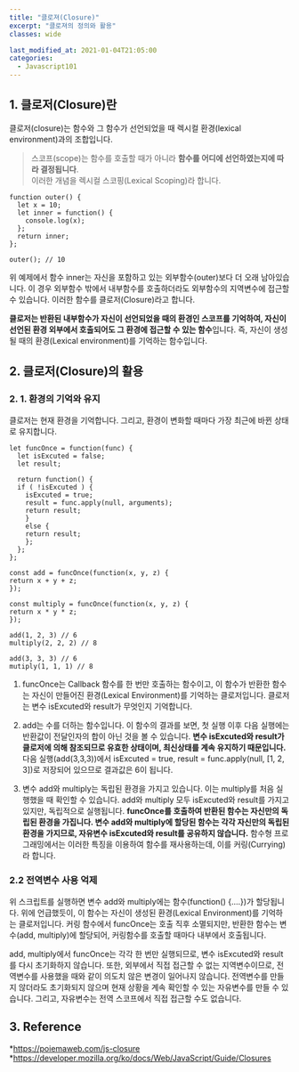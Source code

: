 ```yaml
---
title: "클로져(Closure)"
excerpt: "클로져의 정의와 활용"
classes: wide

last_modified_at: 2021-01-04T21:05:00
categories:
  - Javascript101
---
```


## 1. 클로저(Closure)란
클로저(closure)는 함수와 그 함수가 선언되었을 때 렉시컬 환경(lexical environment)과의 조합입니다.

> 스코프(scope)는 함수를 호출할 때가 아니라 **함수를 어디에 선언하였는지에 따라 결정됩니다**.    
> 이러한 개념을 렉시컬 스코핑(Lexical Scoping)라 합니다.

````
function outer() {
  let x = 10;
  let inner = function() {
    console.log(x);
  };
  return inner;
};

outer(); // 10
````

위 예제에서 함수 inner는 자신을 포함하고 있는 외부함수(outer)보다 더 오래 남아있습니다. 이 경우 외부함수 밖에서 내부함수를 호출하더라도 외부함수의 지역변수에 접근할 수 있습니다. 이러한 함수를 클로저(Closure)라고 합니다.

**클로저는 반환된 내부함수가 자신이 선언되었을 때의 환경인 스코프를 기억하여, 자신이 선언된 환경 외부에서 호출되어도 그 환경에 접근할 수 있는 함수**입니다. 즉, 자신이 생성될 때의 환경(Lexical environment)를 기억하는 함수입니다.

## 2. 클로저(Closure)의 활용

### 2. 1. 환경의 기억와 유지
클로저는 현재 환경을 기억합니다. 그리고, 환경이 변화할 때마다 가장 최근에 바뀐 상태로 유지합니다.

````
let funcOnce = function(func) {
  let isExcuted = false;
  let result;

  return function() {
  if ( !isExcuted ) {
    isExcuted = true;
    result = func.apply(null, arguments);
    return result;
    }
    else {
    return result;
    };
  };
};

const add = funcOnce(function(x, y, z) {
return x + y + z;
});

const multiply = funcOnce(function(x, y, z) {
return x * y * z;
});

add(1, 2, 3) // 6
multiply(2, 2, 2) // 8

add(3, 3, 3) // 6
mutiply(1, 1, 1) // 8
````

1. funcOnce는 Callback 함수를 한 번만 호출하는 함수이고, 이 함수가 반환한 함수는 자신이 만들어진 환경(Lexical Environment)를 기억하는 클로저입니다. 클로저는 변수 isExcuted와 result가 무엇인지 기억합니다.

2. add는 수를 더하는 함수입니다. 이 함수의 결과를 보면, 첫 실행 이후 다음 실행에는 반환값이 전달인자의 합이 아닌 것을 볼 수 있습니다. **변수 isExcuted와 result가 클로저에 의해 참조되므로 유효한 상태이며, 최신상태를 계속 유지하기 때문입니다.** 다음 실행(add(3,3,3))에서 isExcuted = true, result = func.apply(null, [1, 2, 3])로 저장되어 있으므로 결과값은 6이 됩니다.

3. 변수 add와 multiply는 독립된 환경을 가지고 있습니다. 이는 multiply를 처음 실행했을 때 확인할 수 있습니다. add와 multiply 모두 isExcuted와 result를 가지고 있지만, 독립적으로 실행됩니다.  **funcOnce를 호출하여 반환된 함수는 자신만의 독립된 환경을 가집니다. 변수 add와 multiply에 할당된 함수는 각각 자신만의 독립된 환경을 가지므로, 자유변수 isExcuted와 result를 공유하지 않습니다.** 함수형 프로그래밍에서는 이러한 특징을 이용하여 함수를 재사용하는데, 이를 커링(Currying)라 합니다.

    
### 2.2 전역변수 사용 억제
위 스크립트를 실행하면 변수 add와 multiply에는 함수(function() {....})가 할당됩니다. 위에 언급했듯이, 이 함수는 자신이 생성된 환경(Lexical Environment)를 기억하는 클로저입니다. 커링 함수에서 funcOnce는 호출 직후 소멸되지만, 반환한 함수는 변수(add, multiply)에 할당되어, 커링함수를 호출할 때마다 내부에서 호출됩니다.

add, multiply에서 funcOnce는 각각 한 번만 실행되므로, 변수 isExcuted와 result를 다시 초기화하지 않습니다. 또한, 외부에서 직접 접근할 수 없는 지역변수이므로, 전역변수를 사용했을 때와 같이 의도치 않은 변경이 일어나지 않습니다. 전역변수를 만들지 않더라도 초기화되지 않으며 현재 상황을 계속 확인할 수 있는 자유변수를 만들 수 있습니다. 그리고, 자유변수는 전역 스코프에서 직접 접근할 수도 없습니다.

## 3. Reference
*https://poiemaweb.com/js-closure    
*https://developer.mozilla.org/ko/docs/Web/JavaScript/Guide/Closures

